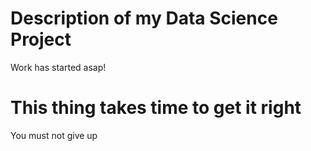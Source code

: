 # Description of my Data Science Project

Work has started asap!

# This thing takes time to get it right


You must not give up


